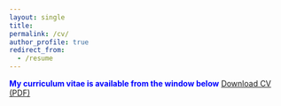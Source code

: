 ```yaml
---
layout: single
title: 
permalink: /cv/
author_profile: true
redirect_from:
  - /resume
---
```


 <span style="color:blue"> **My curriculum vitae is available from the window below**</span>
<a href="https://KensleyBlaise.github.io/assets/files/CV of Kensley Blaise.pdf" target="_blank">Download CV (PDF)</a>



